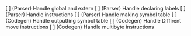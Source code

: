 [ ] (Parser) Handle global and extern
[ ] (Parser) Handle declaring labels
[ ] (Parser) Handle instructions
[ ] (Parser) Handle making symbol table
[ ] (Codegen) Handle outputting symbol table
[ ] (Codegen) Handle Diffirent move instructions
[ ] (Codegen) Handle multibyte instructions